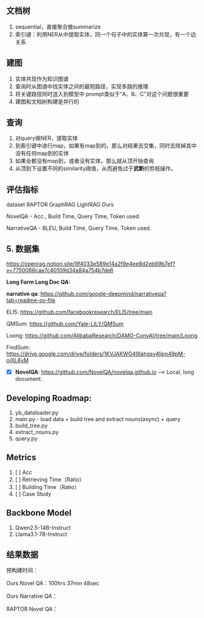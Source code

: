 ## 文档树

1. sequential，直接聚合做summarize
2. 索引键：利用NER从中提取实体，同一个句子中的实体算一次共现，有一个边关系

## 建图

1. 实体共现作为知识图谱
2. 查询时从图谱中找实体之间的最短路径，实现多跳的推理
3. 将关键路径同时送入到模型中 prompt类似于“A、B、C”对这个问题很重要
4. 建图和文档树构建是并行的

## 查询

1. 对query做NER，提取实体
2. 到索引键中进行map，如果有map到的，那么对结果去交集，同时去除掉其中没有任何map到的实体
3. 如果全都没有map到，或者没有实体，那么就从顶开始查询
4. 从顶到下设置不同的similarity阈值，从而避免过于**武断**的剪枝操作。

## 评估指标

dataset  RAPTOR  GraphRAG  LightRAG  Ours

NovelQA - Acc., Build Time, Query Time, Token used.

NarrativeQA - BLEU, Build Time, Query Time, Token used.

## 5. 数据集

https://openrag.notion.site/9f4033e589e14a2f9e4ee8d2eb69b7ef?v=7750086caa7c40109d34a84a754b7de6

**Long Form Long Doc QA:**

**narrative qa**: https://github.com/google-deepmind/narrativeqa?tab=readme-ov-file

ELI5: https://github.com/facebookresearch/ELI5/tree/main

QMSum: https://github.com/Yale-LILY/QMSum

Loong: https://github.com/AlibabaResearch/DAMO-ConvAI/tree/main/Loong

FindSum: https://drive.google.com/drive/folders/1KVJAKWO49Iahgsv4lipn49pM-ojXL6yM

* [X]  **NovelQA**: https://github.com/NovelQA/novelqa.github.io --> Local, long document.

## Developing Roadmap:

1. yb_dataloader.py
2. main.py - load data + build tree and extract nouns(async) + query
3. build_tree.py
4. extract_nouns.py
5. query.py

## Metrics

1. [ ]  Acc
2. [ ]  Retrieving Time（Ratio）
3. [ ]  Building Time（Ratio）
4. [ ]  Case Study

## Backbone Model

1. Qwen2.5-14B-Instruct
2. Llama3.1-7B-Instruct

## 结果数据

预构建时间：

Ours Novel QA：100hrs 37min 48sec

Ours Narrative QA：

RAPTOR Novel QA：
